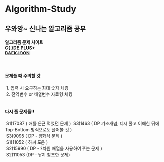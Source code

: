 # Algorithm-Study
<h2>우와앙~ 신나는 알고리즘 공부</h2>
  
<h4>
  알고리즘 문제 사이트<br>
  <a href="https://code.plus/course/41" target="_blank">C{ }DE.PLUS+</a><br>
  <a href="https://www.acmicpc.net" target="_blank">BAEKJOON</a>
</h4><br>

<h4>문제풀 때 주의할 것!</h4>
&nbsp;1. 입력 시 요구하는 최대 숫자 체킹<br>
&nbsp;2. 전역변수 or 배열변수 자료형 체킹<br><br>

<h4>다시 풀 문제들!!</h4>

&nbsp;S1)17087 ( 애를 은근 먹었던 문제 )
&nbsp;S3)1463 ( DP 기초개념; 다시 풀고 이해한 뒤에 Top-Bottom 방식으로도 풀어볼 것 )<br>
&nbsp;S3)9095 ( DP - 점화식 문제 )<br>
&nbsp;S1)11052 ( 하씨 도움 )<br>
&nbsp;S2)15990 ( DP - 2차원 배열을 사용하여 푸는 문제 )<br>
&nbsp;S2)11053 (DP - 답지 참조한 문제)<br>
